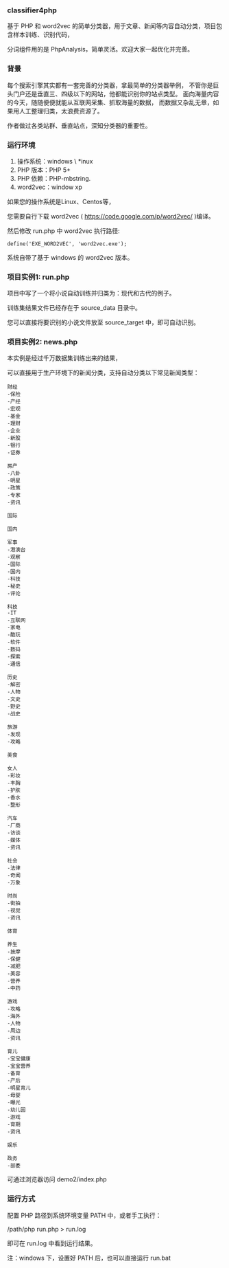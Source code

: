 ### classifier4php

基于 PHP 和 word2vec 的简单分类器，用于文章、新闻等内容自动分类，项目包含样本训练、识别代码，

分词组件用的是 PhpAnalysis，简单灵活。欢迎大家一起优化并完善。 

### 背景

每个搜索引擎其实都有一套完善的分类器，拿最简单的分类器举例，
不管你是巨头门户还是垂直三、四级以下的网站，他都能识别你的站点类型。
面向海量内容的今天，随随便便就能从互联网采集、抓取海量的数据，
而数据又杂乱无章，如果用人工整理归类，太浪费资源了。

作者做过各类站群、垂直站点，深知分类器的重要性。

### 运行环境

1. 操作系统：windows \ *inux
2. PHP 版本：PHP 5+
3. PHP 依赖：PHP-mbstring.
4. word2vec：window xp

如果您的操作系统是Linux、Centos等，

您需要自行下载 word2vec ( https://code.google.com/p/word2vec/ )编译。

然后修改 run.php 中 word2vec 执行路径:

```
define('EXE_WORD2VEC', 'word2vec.exe');
```

系统自带了基于 windows 的 word2vec 版本。


### 项目实例1: run.php

项目中写了一个将小说自动训练并归类为：现代和古代的例子。

训练集结果文件已经存在于 source_data 目录中。

您可以直接将要识别的小说文件放至 source_target 中，即可自动识别。

### 项目实例2: news.php

本实例是经过千万数据集训练出来的结果，

可以直接用于生产环境下的新闻分类，支持自动分类以下常见新闻类型：

```
财经
-保险
-产经
-宏观
-基金
-理财
-企业
-新股
-银行
-证券

房产
-八卦
-明星
-政策
-专家
-资讯

国际

国内

军事
-港澳台
-观察
-国际
-国内
-科技
-秘史
-评论

科技
-IT
-互联网
-家电
-酷玩
-软件
-数码
-探索
-通信

历史
-解密
-人物
-文史
-野史
-战史

旅游
-发现
-攻略

美食

女人
-彩妆
-丰胸
-护肤
-香水
-整形

汽车
-厂商
-访谈
-媒体
-资讯

社会
-法律
-奇闻
-万象

时尚
-街拍
-视觉
-资讯

体育

养生
-按摩
-保健
-减肥
-美容
-营养
-中药

游戏
-攻略
-海外
-人物
-周边
-资讯

育儿
-宝宝健康
-宝宝营养
-备育
-产后
-明星育儿
-母婴
-曝光
-幼儿园
-游戏
-育期
-资讯

娱乐

政务
-部委
```

可通过浏览器访问 demo2/index.php



### 运行方式

配置 PHP 路径到系统环境变量 PATH 中，或者手工执行：

/path/php run.php > run.log

即可在 run.log 中看到运行结果。

注：windows 下，设置好 PATH 后，也可以直接运行 run.bat